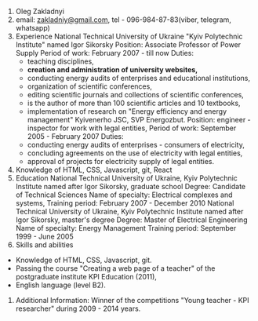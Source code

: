1. Oleg Zakladnyi
1. email: zakladniy@gmail.com, tel - 096-984-87-83(viber, telegram, whatsapp)
1. Experience
    National Technical University of Ukraine "Kyiv Polytechnic Institute"
    named Igor Sikorsky
    Position: Associate Professor of Power Supply
    Period of work: February 2007 - till now
    Duties:
    - teaching disciplines,
    - **creation and administration of university websites,**
    - conducting energy audits of enterprises and educational institutions,
    - organization of scientific conferences,
    - editing scientific journals and collections of scientific conferences,
    - is the author of more than 100 scientific articles and 10 textbooks,
    - implementation of research on "Energy efficiency and energy
    management"
    Kyivenerho JSC, SVP Energozbut.
    Position: engineer - inspector for work with legal entities,
    Period of work: September 2005 - February 2007
    Duties:
    - conducting energy audits of enterprises - consumers of electricity,
    - concluding agreements on the use of electricity with legal entities,
    - approval of projects for electricity supply of legal entities.
1. Knowledge of HTML, CSS, Javascript, git, React
1. Education
    National Technical University of Ukraine, Kyiv Polytechnic Institute
    named after Igor Sikorsky, graduate school
    Degree: Candidate of Technical Sciences
    Name of specialty: Electrical complexes and systems,
    Training period: February 2007 - December 2010
    National Technical University of Ukraine, Kyiv Polytechnic Institute
    named after Igor Sikorsky, master's degree
    Degree: Master of Electrical Engineering
    Name of specialty: Energy Management
    Training period: September 1999 - June 2005
1. Skills and abilities
  - Knowledge of HTML, CSS, Javascript, git.
  - Passing the course "Creating a web page of a teacher" of the postgraduate institute
    KPI Education (2011),
  - English language (level B2).
1. Additional Information:
    Winner of the competitions "Young teacher - KPI researcher" during 2009 - 2014
    years.